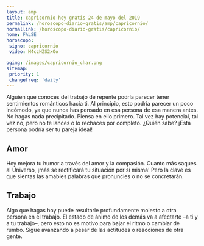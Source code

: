```yaml
---
layout: amp
title: capricornio hoy gratis 24 de mayo del 2019 
permalink: /horoscopo-diario-gratis/amp/capricornio/
normallink: /horoscopo-diario-gratis/capricornio/
home: FALSE
horoscopo:
 signo: capricornio
 video: M4czHZS2xOo

ogimg: /images/capricornio_char.png
sitemap:
 priority: 1
 changefreq: 'daily'
---
```



Alguien que conoces del trabajo de repente podría parecer tener sentimientos románticos hacia ti. Al principio, esto podría parecer un poco incómodo, ya que nunca has pensado en esa persona de esa manera antes. No hagas nada precipitado. Piensa en ello primero. Tal vez hay potencial, tal vez no, pero no te lances o lo rechaces por completo. ¿Quién sabe? ¡Esta persona podría ser tu pareja ideal!

## Amor

Hoy mejora tu humor a través del amor y la compasión. Cuanto más saques al Universo, ¡más se rectificará tu situación por sí misma! Pero la clave es que sientas las amables palabras que pronuncies o no se concretarán.

## Trabajo

Algo que hagas hoy puede resultarle profundamente molesto a otra persona en el trabajo. El estado de ánimo de los demás va a afectarte –a ti y a tu trabajo–, pero esto no es motivo para bajar el ritmo o cambiar de rumbo. Sigue avanzando a pesar de las actitudes o reacciones de otra gente.
